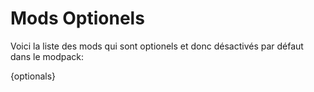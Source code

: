 # Mods Optionels

Voici la liste des mods qui sont optionels et donc désactivés par défaut dans le modpack:

{optionals}